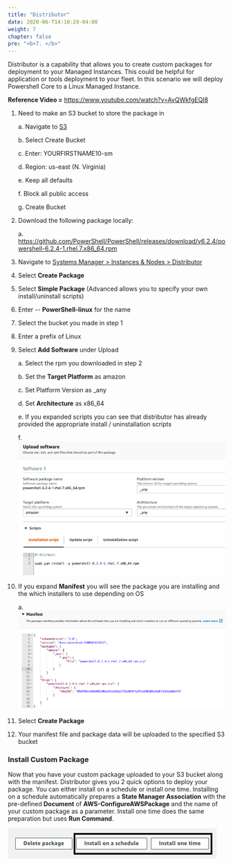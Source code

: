 ```yaml
---
title: "Distributor"
date: 2020-06-T14:10:29-04:00
weight: 7
chapter: false
pre: "<b>7. </b>"
---
```


Distributor is a capability that allows you to create custom packages
for deployment to your Managed Instances. This could be helpful for
application or tools deployment to your fleet. In this scenario we will
deploy Powershell Core to a Linux Managed Instance.

**Reference Video =** <https://www.youtube.com/watch?v=AvQWkfgEQI8>

1.  Need to make an S3 bucket to store the package in

    a.  Navigate to [S3](https://s3.console.aws.amazon.com/s3)

    b.  Select Create Bucket

    c.  Enter: YOURFIRSTNAME10-sm

    d.  Region: us-east (N. Virginia)

    e.  Keep all defaults

    f.  Block all public access

    g.  Create Bucket

2.  Download the following package locally:

    a.  <https://github.com/PowerShell/PowerShell/releases/download/v6.2.4/powershell-6.2.4-1.rhel.7.x86_64.rpm>

3.  Navigate to [Systems Manager \> Instances & Nodes \>
    Distributor](https://console.aws.amazon.com/systems-manager/distributor)

4.  Select **Create Package**

5.  Select **Simple Package** (Advanced allows you to specify your own
    install/uninstall scripts)

6.  Enter -- **PowerShell-linux** for the name

7.  Select the bucket you made in step 1

8.  Enter a prefix of Linux

9.  Select **Add Software** under Upload

    a.  Select the rpm you downloaded in step 2

    b.  Set the **Target Platform** as amazon

    c.  Set Platform Version as \_any

    d.  Set **Architecture** as x86\_64

    e.  If you expanded scripts you can see that distributor has already
        provided the appropriate install / uninstallation scripts

    f.  ![](./media/image7.png)

10. If you expand **Manifest** you will see the package you are
    installing and the which installers to use depending on OS

    a.  ![](./media/image8.png)

11. Select **Create Package**

12. Your manifest file and package data will be uploaded to the
    specified S3 bucket

### Install Custom Package

Now that you have your custom package uploaded to your S3 bucket along
with the manifest. Distributor gives you 2 quick options to deploy your
package. You can either install on a schedule or install one time.
Installing on a schedule automatically prepares a **State Manager
Association** with the pre-defined **Document** of
**AWS-ConfigureAWSPackage** and the name of your custom package as a
parameter. Install one time does the same preparation but uses **Run
Command**.

![](./media/image9.png)
